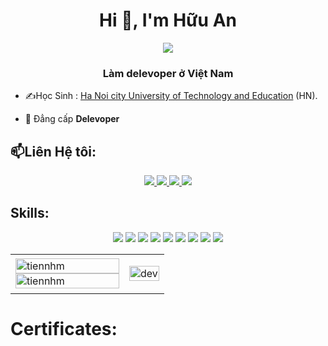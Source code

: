 <h1 align="center">Hi 🐋, I'm Hữu An</h1>
<p align="center"><img src="https://img.icons8.com/color/48/000000/vietnam-circular.png"/></p>
<h3 align="center">Làm delevoper ở Việt Nam </h3>

- ✍Học Sinh : [Ha Noi city University of Technology and Education](https://hcmute.edu.vn) (HN).

- 🌱 Đẳng cấp **Delevoper**


## 📫Liên Hệ tôi:


<p align="center">
  </a>
  <a href="https://www.facebook.com/bovit123" alt="Facebook">
    <img src="https://img.icons8.com/fluent/48/000000/facebook-new.png" target="_blank" />
  </a> 
  <a href="https://github.com/bovit123/bovit12345">
    <img src="https://img.icons8.com/fluent/48/000000/github.png"/>
  </a> 
  <a href=https://www.youtube.com/channel/UCRzntDTK8M5WIkhMHQ6Kl5Q" alt="Youtube channel" target="_blank" >
    <img src="https://img.icons8.com/fluent/48/000000/youtube-play.png"/>
  </a>
  <a href="mailto:huuanpro111@gmail.com" alt="Email">
    <img src="https://img.icons8.com/fluent/48/000000/mailing.png"/>
  </a>
</p>

## Skills:
<p align="center">
 <img src="https://img.icons8.com/nolan/64/cydia.png"/>
 <img src="https://img.icons8.com/office/80/000000/iphone-x.png"/>
 <img src="https://img.icons8.com/external-flaticons-lineal-color-flat-icons/64/000000/external-whale-animal-flaticons-lineal-color-flat-icons.png"/>
 <img src="https://img.icons8.com/nolan/64/orca.png"/>
 <img src="https://img.icons8.com/clouds/100/000000/code.png"/>
<img src="https://img.icons8.com/clouds/100/000000/facebook-new.png"/>
<img src="https://img.icons8.com/clouds/100/000000/facebook-messenger.png"/>
 <img src="https://img.icons8.com/dusk/64/000000/zalo.png"/>
<img src="https://img.icons8.com/nolan/64/visual-studio-code-2019.png"/>
</p>

<table style="width:100%;">
  <tr>
    <td>
      <img src="https://github-readme-stats.vercel.app/api/top-langs/?username=anuraghazra&bg_color=FFFFFF00&text_color=179fa3&layout=compact&hide=CSS&langs_count=10&custom_title=Top%20ngôn%20ngữ%20được%20dùng" alt="tiennhm" width="100%"/>
      <img src="https://github-readme-stats.vercel.app/api?username=tiennhm&bg_color=FFFFFF00&text_color=179fa3&show_icons=true&count_private=true&include_all_commits=true&custom_title=Hoạt%20động%20trên%20Github" alt="tiennhm" width="100%"/>
    </td>
    <td>
      <p align="center"> 
        <img src="https://cdn.dribbble.com/users/1059583/screenshots/4171367/coding-freak.gif" alt="dev" width="100%"/>
      </p>
    </td>
  </tr>
</table>

# Certificates:

<p align="center">
 

